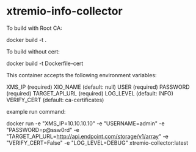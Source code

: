 # xtremio-info-collector

To build with Root CA:

docker build -t <image-name> .

To build without cert:

docker build -t <image-name> Dockerfile-cert

This container accepts the following environment variables:

XMS_IP (required)
XIO_NAME (default: null)
USER (required)
PASSWORD (required)
TARGET_API_URL (required)
LOG_LEVEL (default: INFO)
VERIFY_CERT (default: ca-certificates)


example run command:

docker run -e "XMS_IP=10.10.10.10" -e "USERNAME=admin" -e "PASSWORD=p@ssw0rd" -e "TARGET_API_URL=http://api.endpoint.com/storage/v1/array" -e "VERIFY_CERT=False" -e "LOG_LEVEL=DEBUG" xtremio-collector:latest
